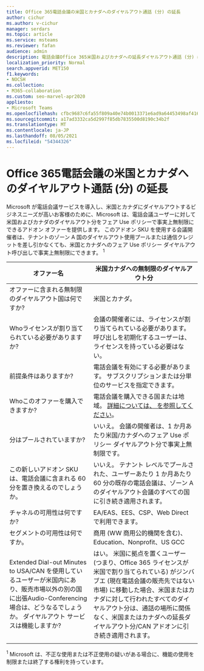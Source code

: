 ```yaml
---
title: Office 365電話会議の米国とカナダへのダイヤルアウト通話 (分) の延長
author: cichur
ms.author: v-cichur
manager: serdars
ms.topic: article
ms.service: msteams
ms.reviewer: fafan
audience: admin
description: 電話会議Office 365米国およびカナダへの延長ダイヤルアウト通話 (分) について説明します。
localization_priority: Normal
search.appverid: MET150
f1.keywords:
- NOCSH
ms.collection:
- M365-collaboration
ms.custom: seo-marvel-apr2020
appliesto:
- Microsoft Teams
ms.openlocfilehash: cfbc9687c6fa55f809a40e74b0013371e6ad9a64453498af416cdee0f741e205
ms.sourcegitcommit: a17ad3332ca5d2997f85db7835500d8190c34b2f
ms.translationtype: MT
ms.contentlocale: ja-JP
ms.lasthandoff: 08/05/2021
ms.locfileid: "54344326"
---
```

# <a name="office-365-audio-conferencing-extended-dial-out-minutes-to-us-and-canada"></a>Office 365電話会議の米国とカナダへのダイヤルアウト通話 (分) の延長

Microsoft が電話会議サービスを導入し、米国とカナダにダイヤルアウトするビジネスニーズが高いお客様のために、Microsoft は、電話会議ユーザーに対して米国およびカナダのダイヤルアウト分をフェア Use ポリシーで事実上無制限にできるアドオン オファーを提供します。 このアドオン SKU を使用する会議開催者は、テナントのゾーン A 国のダイヤルアウト使用プールまたは通信クレジットを差し引かなくても、米国とカナダへのフェア Use ポリシー ダイヤルアウト呼び出しで事実上無制限にできます。 <sup>1</sup>

|オファー名 | 米国カナダへの無制限のダイヤルアウト分 |
|-----|------|
| オファーに含まれる無制限のダイヤルアウト国は何ですか?| 米国とカナダ。|
| Whoライセンスが割り当てられている必要がありますか? | 会議の開催者には、ライセンスが割り当てられている必要があります。 呼び出しを初期化するユーザーは、ライセンスを持っている必要はない。 |
| 前提条件はありますか? | 電話会議を有効にする必要があります。 サブスクリプションまたは分単位のサービスを指定できます。|
| Whoこのオファーを購入できますか? | 電話会議を購入できる国または地域。 [詳細については、 を参照してください](country-and-region-availability-for-audio-conferencing-and-calling-plans/country-and-region-availability-for-audio-conferencing-and-calling-plans.md)。|
| 分はプールされていますか?  |いいえ。 会議の開催者は、1 か月あたり米国/カナダへのフェア Use ポリシー ダイヤルアウト分で事実上無制限です。 |
| この新しいアドオン SKU は、電話会議に含まれる 60 分を置き換えるのでしょうか。 | いいえ。 テナント レベルでプールされた、ユーザーあたり 1 か月あたり 60 分の既存の電話会議は、ゾーン A のダイヤルアウト会議のすべての国に引き続き適用されます。|
| チャネルの可用性は何ですか?  | EA/EAS、EES、CSP、Web Direct で利用できます。  |
| セグメントの可用性は何ですか。 | 商用 (WW 商用公的機関を含む)、Education、Nonprofit、US GCC |
| Extended Dial-out Minutes to USA/CAN を使用しているユーザーが米国内にあり、販売市場以外の別の国に出張Audio-Conferencing場合は、どうなるでしょうか。 ダイヤルアウト サービスは機能しますか? | はい。 米国に拠点を置くユーザー (つまり、Office 365 ライセンスが米国で割り当てられている) がジンバブエ (現在電話会議の販売先ではない市場) に移動した場合、米国またはカナダに対して行われたすべてのダイヤルアウト分は、通話の場所に関係なく、米国またはカナダへの延長ダイヤルアウト分/CAN アドオンに引き続き適用されます。 |
|||

<sup>1</sup> Microsoft は、不正な使用または不正使用の疑いがある場合に、機能の使用を制限または終了する権利を持っています。
